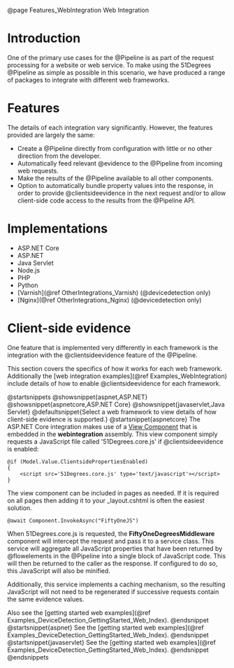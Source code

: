 @page Features_WebIntegration Web Integration

# Introduction

One of the primary use cases for the @Pipeline is as part of the request processing for a website 
or web service. 
To make using the 51Degrees @Pipeline as simple as possible in this scenario, we
have produced a range of packages to integrate with different web frameworks.

# Features

The details of each integration vary significantly. However, the features provided
are largely the same:

- Create a @Pipeline directly from configuration with little or no other direction from the developer.
- Automatically feed relevant @evidence to the @Pipeline from incoming web requests.
- Make the results of the @Pipeline available to all other components.
- Option to automatically bundle property values into the response, in order to 
provide @clientsideevidence in the next request and/or to allow client-side code access to the 
results from the @Pipeline API.

# Implementations

- ASP.NET Core
- ASP.NET
- Java Servlet
- Node.js
- PHP
- Python
- [Varnish](@ref OtherIntegrations_Varnish) (@devicedetection only)
- [Nginx](@ref OtherIntegrations_Nginx) (@devicedetection only)

# Client-side evidence

One feature that is implemented very differently in each framework is the integration with the
@clientsideevidence feature of the @Pipeline.

This section covers the specifics of how it works for each web framework.
Additionally the [web integration examples](@ref Examples_WebIntegration) include details of how
to enable @clientsideevidence for each framework.

@startsnippets
@showsnippet{aspnet,ASP.NET}
@showsnippet{aspnetcore,ASP.NET Core}
@showsnippet{javaservlet,Java Servlet}
@defaultsnippet{Select a web framework to view details of how client-side evidence is supported.}
@startsnippet{aspnetcore}
The ASP.NET Core integration makes use of a 
[View Component](https://docs.microsoft.com/en-us/aspnet/core/mvc/views/view-components)
that is embedded in the **webintegration** assembly.
This view component simply requests a JavaScript file called '51Degrees.core.js' 
if @clientsideevidence is enabled:

```{html}
@if (Model.Value.ClientsidePropertiesEnabled)
{
    <script src='51Degrees.core.js' type='text/javascript'></script>
}
```

The view component can be included in pages as needed. If it is required on all
pages then adding it to your _layout.cshtml is often the easiest solution.

```{cs}
@await Component.InvokeAsync("FiftyOneJS")
```

When 51Degrees.core.js is requested, the 
**FiftyOneDegreesMiddleware** component will 
intercept the request and pass it to a service class.
This service will aggregate all JavaScript properties that have been returned by
@flowelements in the @Pipeline into a single block of JavaScript code.
This will then be returned to the caller as the response.
If configured to do so, this JavaScript will also be minified.

Additionally, this service implements a caching mechanism, 
so the resulting JavaScript will not need to be regenerated if successive requests contain
the same evidence values.

Also see the [getting started web examples](@ref Examples_DeviceDetection_GettingStarted_Web_Index).
@endsnippet
@startsnippet{aspnet}
See the [getting started web examples](@ref Examples_DeviceDetection_GettingStarted_Web_Index).
@endsnippet
@startsnippet{javaservlet}
See the [getting started web examples](@ref Examples_DeviceDetection_GettingStarted_Web_Index).
@endsnippet
@endsnippets
